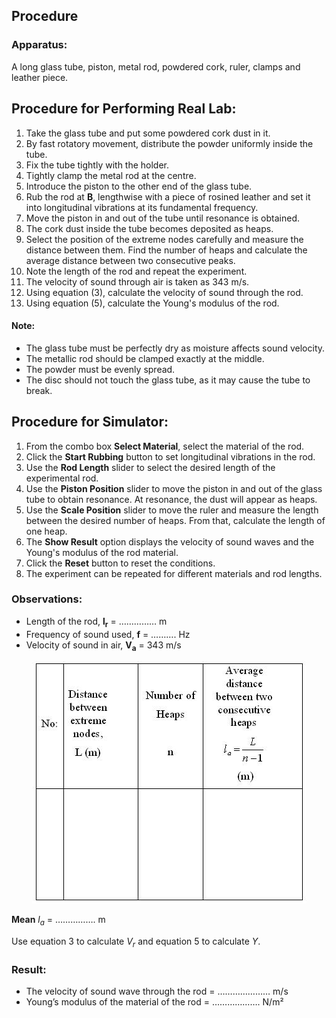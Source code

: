 ## Procedure


### Apparatus:
 

A long glass tube, piston, metal rod, powdered cork, ruler, clamps and leather piece.

<h2>Procedure for Performing Real Lab:</h2>
<ol>
  <li>Take the glass tube and put some powdered cork dust in it.</li>
  <li>By fast rotatory movement, distribute the powder uniformly inside the tube.</li>
  <li>Fix the tube tightly with the holder.</li>
  <li>Tightly clamp the metal rod at the centre.</li>
  <li>Introduce the piston to the other end of the glass tube.</li>
  <li>Rub the rod at <strong>B</strong>, lengthwise with a piece of rosined leather and set it into longitudinal vibrations at its fundamental frequency.</li>
  <li>Move the piston in and out of the tube until resonance is obtained.</li>
  <li>The cork dust inside the tube becomes deposited as heaps.</li>
  <li>Select the position of the extreme nodes carefully and measure the distance between them. Find the number of heaps and calculate the average distance between two consecutive peaks.</li>
  <li>Note the length of the rod and repeat the experiment.</li>
  <li>The velocity of sound through air is taken as 343 m/s.</li>
  <li>Using equation (3), calculate the velocity of sound through the rod.</li>
  <li>Using equation (5), calculate the Young's modulus of the rod.</li>
</ol>

<h4>Note:</h4>
<ul>
  <li>The glass tube must be perfectly dry as moisture affects sound velocity.</li>
  <li>The metallic rod should be clamped exactly at the middle.</li>
  <li>The powder must be evenly spread.</li>
  <li>The disc should not touch the glass tube, as it may cause the tube to break.</li>
</ul>

<h2>Procedure for Simulator:</h2>
<ol>
  <li>From the combo box <strong>Select Material</strong>, select the material of the rod.</li>
  <li>Click the <strong>Start Rubbing</strong> button to set longitudinal vibrations in the rod.</li>
  <li>Use the <strong>Rod Length</strong> slider to select the desired length of the experimental rod.</li>
  <li>Use the <strong>Piston Position</strong> slider to move the piston in and out of the glass tube to obtain resonance. At resonance, the dust will appear as heaps.</li>
  <li>Use the <strong>Scale Position</strong> slider to move the ruler and measure the length between the desired number of heaps. From that, calculate the length of one heap.</li>
  <li>The <strong>Show Result</strong> option displays the velocity of sound waves and the Young's modulus of the rod material.</li>
  <li>Click the <strong>Reset</strong> button to reset the conditions.</li>
  <li>The experiment can be repeated for different materials and rod lengths.</li>
</ol>

<h3>Observations:</h3>

<ul>
  <li>Length of the rod, <strong>l<sub>r</sub></strong> = …………… m</li>
  <li>Frequency of sound used, <strong>f</strong> = ………. Hz</li>
  <li>Velocity of sound in air, <strong>V<sub>a</sub></strong> = 343 m/s</li>
</ul>


<div style="display: block; margin-left: auto; margin-right: auto; text-align: center; width: fit-content;"><img src="./images/figure2.jpg" alt="Figure 2" style="max-width: 600px; height: auto;"><p style="text-align: center; font-size: smaller; font-style: italic;"></p></div>


<p><strong>Mean</strong> <em>l<sub>a</sub></em> = ……………. m</p>

Use equation 3 to calculate $V_r$ and equation 5 to calculate $Y$. 

<h3>Result:</h3>
<ul>
  <li>The velocity of sound wave through the rod = ………………… m/s</li>
  <li>Young’s modulus of the material of the rod = ………………. N/m²</li>
</ul>





